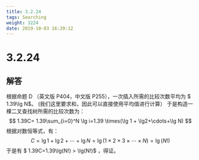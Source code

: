 ```yaml
---
title: 3.2.24
tags: Searching
weight: 3224
date: 2019-10-03 16:29:12
---
```


# 3.2.24


## 解答

根据命题 D （英文版 P404，中文版 P255），一次插入所需的比较次数平均为 $ 1.39\lg N$。
(我们这里要求和，因此可以直接使用平均值进行计算）
于是构造一棵二叉查找树所需的比较次数为：
$$
1.39C= 1.39\sum_{i=0}^N \lg i=1.39 \times(\lg 1 + \lg2+\cdots+\lg N)
$$
根据对数恒等式，有：
$$
C=\lg 1 + \lg2+\cdots+\lg N=\lg(1\times2\times3\times\cdots\times N)=\lg(N!)
$$
于是有 $ 1.39C=1.39\lg(N!) > \lg(N!)$ ，得证。
